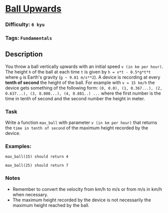 # [Ball Upwards](https://www.codewars.com/kata/566be96bb3174e155300001b)

### Difficulty: `6 kyu`

### Tags: `Fundamentals`

## Description

You throw a ball vertically upwards with an initial speed `v (in km per hour)`. The height `h` of the ball at each time `t` is given by `h = v*t - 0.5*g*t*t` where `g` is Earth's gravity (`g ~ 9.81 m/s**2`). A device is recording at every **tenth of second** the height of the ball. For example with `v = 15 km/h` the device gets something of the following form: `(0, 0.0), (1, 0.367...), (2, 0.637...), (3, 0.808...), (4, 0.881..) ...` where the first number is the time in tenth of second and the second number the height in meter.

### Task
Write a function `max_ball` with parameter `v (in km per hour)` that returns the `time in tenth of second` of the maximum height recorded by the device.

### Examples:
`max_ball(15) should return 4`

`max_ball(25) should return 7`

### Notes

- Remember to convert the velocity from km/h to m/s or from m/s in km/h when necessary.
- The maximum height recorded by the device is not necessarily the maximum height reached by the ball.
